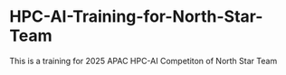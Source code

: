 # HPC-AI-Training-for-North-Star-Team
This is a training for 2025 APAC HPC-AI Competiton of North Star Team
